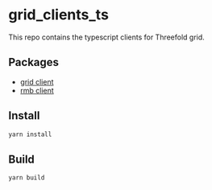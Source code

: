 # grid_clients_ts

This repo contains the typescript clients for Threefold grid.

## Packages

- [grid client](./packages/grid/README.md)
- [rmb client](./packages/rmb/README.md)

## Install

```bash
yarn install
```

## Build

```bash
yarn build
```
